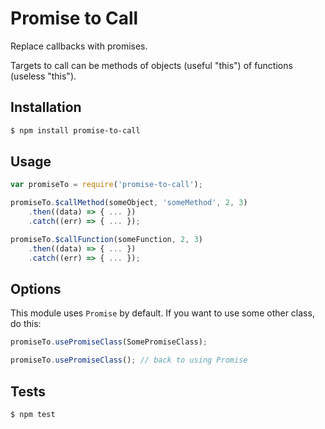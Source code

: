 # Promise to Call

Replace callbacks with promises.

Targets to call can be methods of objects (useful "this") of functions (useless "this").




## Installation

```bash
$ npm install promise-to-call
```




## Usage

```js
var promiseTo = require('promise-to-call');

promiseTo.$callMethod(someObject, 'someMethod', 2, 3)
    .then((data) => { ... })
    .catch((err) => { ... });

promiseTo.$callFunction(someFunction, 2, 3)
    .then((data) => { ... })
    .catch((err) => { ... });
```




## Options

This module uses `Promise` by default. If you want to use some other class, do this: 

```js
promiseTo.usePromiseClass(SomePromiseClass);

promiseTo.usePromiseClass(); // back to using Promise
```




## Tests

```bash
$ npm test
```
